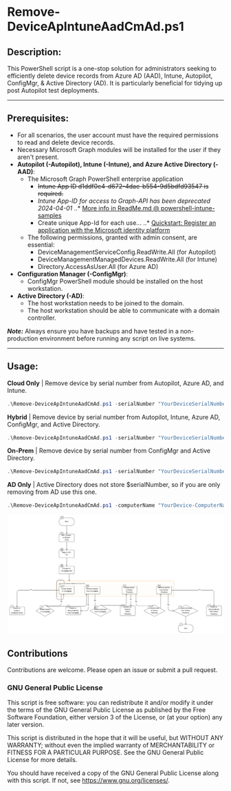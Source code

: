 # Remove-DeviceApIntuneAadCmAd.ps1

## Description:  
This PowerShell script is a one-stop solution for administrators seeking to efficiently delete device records from Azure AD (AAD), Intune, Autopilot, ConfigMgr, & Active Directory (AD). It is particularly beneficial for tidying up post Autopilot test deployments. 

***
## Prerequisites:

- For all scenarios, the user account must have the required permissions to read and delete device records.
- Necessary Microsoft Graph modules will be installed for the user if they aren't present.
- **Autopilot (-Autopilot), Intune (-Intune), and Azure Active Directory (-AAD)**:
  - The Microsoft Graph PowerShell enterprise application 
      - ~~Intune App ID d1ddf0e4-d672-4dae-b554-9d5bdfd93547 is required.~~
      - *Intune App-ID for access to Graph-API has been deprecated 2024-04-01*
      ..* [More info in ReadMe.md @ powershell-intune-samples](https://github.com/microsoftgraph/powershell-intune-samples/tree/9d0dac47b1058584e1026119d4fd7f635eb446d5)
      - Create unique App-Id for each use...
      ..* [Quickstart: Register an application with the Microsoft identity platform](https://learn.microsoft.com/en-us/entra/identity-platform/quickstart-register-app)
  - The following permissions, granted with admin consent, are essential:
      - DeviceManagementServiceConfig.ReadWrite.All (for Autopilot)
      - DeviceManagementManagedDevices.ReadWrite.All (for Intune)
      - Directory.AccessAsUser.All (for Azure AD)
- **Configuration Manager (-ConfigMgr)**:
  - ConfigMgr PowerShell module should be installed on the host workstation.
- **Active Directory (-AD)**:
  - The host workstation needs to be joined to the domain.
  - The host workstation should be able to communicate with a domain controller.

***Note:*** Always ensure you have backups and have tested in a non-production environment before running any script on live systems.

***
## Usage:

**Cloud Only** | Remove device by serial number from Autopilot, Azure AD, and Intune.
```powershell
.\Remove-DeviceApIntuneAadCmAd.ps1 -serialNumber "YourDeviceSerialNumber" -Autopilot -Intune -AAD 
```
**Hybrid** | Remove device by serial number from Autopilot, Intune, Azure AD, ConfigMgr, and Active Directory.
```powershell
.\Remove-DeviceApIntuneAadCmAd.ps1 -serialNumber "YourDeviceSerialNumber" -All
```
**On-Prem** | Remove device by serial number from ConfigMgr and Active Directory.
```powershell
.\Remove-DeviceApIntuneAadCmAd.ps1 -serialNumber "YourDeviceSerialNumber" -ConfigMgr -AD
```
**AD Only** | Active Directory does not store $serialNumber, so if you are only removing from AD use this one.
```powershell
.\Remove-DeviceApIntuneAadCmAd.ps1 -computerName "YourDevice-ComputerName" -AD
```

![Remove-DeviceCmAdCsv](/assets/Remove-DeviceCmAdCsv.png "Remove-DeviceCmAdCsv")

###
## Contributions

Contributions are welcome. Please open an issue or submit a pull request.

### GNU General Public License
This script is free software: you can redistribute it and/or modify it under the terms of the GNU General Public License as published by the Free Software Foundation, either version 3 of the License, or (at your option) any later version.

This script is distributed in the hope that it will be useful, but WITHOUT ANY WARRANTY; without even the implied warranty of MERCHANTABILITY or FITNESS FOR A PARTICULAR PURPOSE.  See the GNU General Public License for more details.

You should have received a copy of the GNU General Public License along with this script. If not, see https://www.gnu.org/licenses/. 